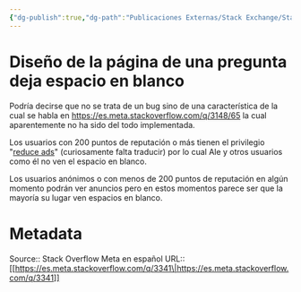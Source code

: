 ```yaml
---
{"dg-publish":true,"dg-path":"Publicaciones Externas/Stack Exchange/Stack Overflow en español/Stack Overflow en español Meta/es.meta.stackoverflow.com-3341.md","permalink":"/publicaciones-externas/stack-exchange/stack-overflow-en-espanol/stack-overflow-en-espanol-meta/es-meta-stackoverflow-com-3341/","title":"Diseño de la página de una pregunta deja espacio en blanco","hide":true,"noteIcon":"\"0\"","created":"2024-04-03T12:49:10.374-06:00","updated":"2024-04-05T16:44:02.738-06:00"}
---
```


# Diseño de la página de una pregunta deja espacio en blanco

Podría decirse que no se trata de un bug sino de una característica de la cual se habla en https://es.meta.stackoverflow.com/q/3148/65 la cual aparentemente no ha sido del todo implementada.

Los usuarios con 200 puntos de reputación o más tienen el privilegio "[reduce ads][1]" (curiosamente falta traducir) por lo cual Ale y otros usuarios como él no ven el espacio en blanco.

Los usuarios anónimos o con menos de 200 puntos de reputación en algún momento podrán ver anuncios pero en estos momentos parece ser que la mayoría su lugar ven espacios en blanco.


  [1]: https://es.stackoverflow.com/help/privileges/reduced-ads

# Metadata
Source:: Stack Overflow Meta en español
URL:: [[https://es.meta.stackoverflow.com/q/3341\|https://es.meta.stackoverflow.com/q/3341]]

